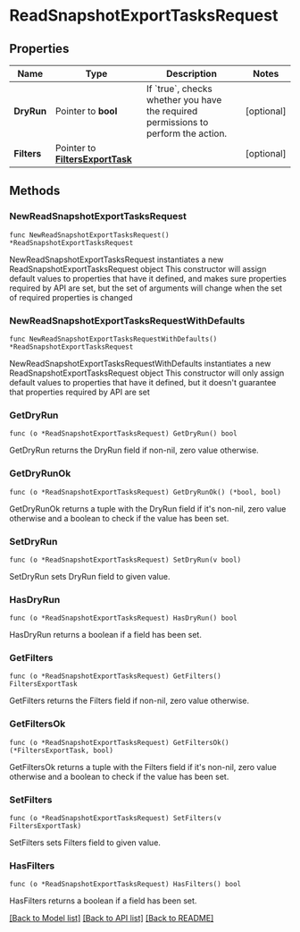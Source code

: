 # ReadSnapshotExportTasksRequest

## Properties

Name | Type | Description | Notes
------------ | ------------- | ------------- | -------------
**DryRun** | Pointer to **bool** | If &#x60;true&#x60;, checks whether you have the required permissions to perform the action. | [optional] 
**Filters** | Pointer to [**FiltersExportTask**](FiltersExportTask.md) |  | [optional] 

## Methods

### NewReadSnapshotExportTasksRequest

`func NewReadSnapshotExportTasksRequest() *ReadSnapshotExportTasksRequest`

NewReadSnapshotExportTasksRequest instantiates a new ReadSnapshotExportTasksRequest object
This constructor will assign default values to properties that have it defined,
and makes sure properties required by API are set, but the set of arguments
will change when the set of required properties is changed

### NewReadSnapshotExportTasksRequestWithDefaults

`func NewReadSnapshotExportTasksRequestWithDefaults() *ReadSnapshotExportTasksRequest`

NewReadSnapshotExportTasksRequestWithDefaults instantiates a new ReadSnapshotExportTasksRequest object
This constructor will only assign default values to properties that have it defined,
but it doesn't guarantee that properties required by API are set

### GetDryRun

`func (o *ReadSnapshotExportTasksRequest) GetDryRun() bool`

GetDryRun returns the DryRun field if non-nil, zero value otherwise.

### GetDryRunOk

`func (o *ReadSnapshotExportTasksRequest) GetDryRunOk() (*bool, bool)`

GetDryRunOk returns a tuple with the DryRun field if it's non-nil, zero value otherwise
and a boolean to check if the value has been set.

### SetDryRun

`func (o *ReadSnapshotExportTasksRequest) SetDryRun(v bool)`

SetDryRun sets DryRun field to given value.

### HasDryRun

`func (o *ReadSnapshotExportTasksRequest) HasDryRun() bool`

HasDryRun returns a boolean if a field has been set.

### GetFilters

`func (o *ReadSnapshotExportTasksRequest) GetFilters() FiltersExportTask`

GetFilters returns the Filters field if non-nil, zero value otherwise.

### GetFiltersOk

`func (o *ReadSnapshotExportTasksRequest) GetFiltersOk() (*FiltersExportTask, bool)`

GetFiltersOk returns a tuple with the Filters field if it's non-nil, zero value otherwise
and a boolean to check if the value has been set.

### SetFilters

`func (o *ReadSnapshotExportTasksRequest) SetFilters(v FiltersExportTask)`

SetFilters sets Filters field to given value.

### HasFilters

`func (o *ReadSnapshotExportTasksRequest) HasFilters() bool`

HasFilters returns a boolean if a field has been set.


[[Back to Model list]](../README.md#documentation-for-models) [[Back to API list]](../README.md#documentation-for-api-endpoints) [[Back to README]](../README.md)


